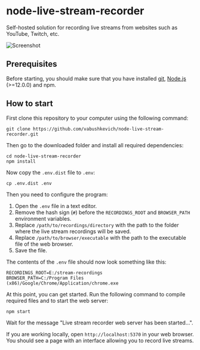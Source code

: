 # node-live-stream-recorder

Self-hosted solution for recording live streams from websites such as YouTube,
Twitch, etc.

![Screenshot](https://user-images.githubusercontent.com/23465488/172434417-10aec8ee-096d-4c64-ae9b-9cb7d1a0bd3f.jpg)

## Prerequisites

Before starting, you should make sure that you have installed
[git](https://git-scm.com), [Node.js](https://nodejs.org) (>=12.0.0) and npm.

## How to start

First clone this repository to your computer using the following command:

```shell
git clone https://github.com/vabushkevich/node-live-stream-recorder.git
```

Then go to the downloaded folder and install all required dependencies:

```shell
cd node-live-stream-recorder
npm install
```

Now copy the `.env.dist` file to `.env`:

```shell
cp .env.dist .env
```

Then you need to configure the program:

1. Open the `.env` file in a text editor.
2. Remove the hash sign (`#`) before the `RECORDINGS_ROOT` and `BROWSER_PATH`
   environment variables.
3. Replace `/path/to/recordings/directory` with the path to the folder where the
   live stream recordings will be saved.
4. Replace `/path/to/browser/executable` with the path to the executable file of
   the web browser.
5. Save the file.

The contents of the `.env` file should now look something like this:

```
RECORDINGS_ROOT=E:/stream-recordings
BROWSER_PATH=C:/Program Files (x86)/Google/Chrome/Application/chrome.exe
```

At this point, you can get started. Run the following command to compile
required files and to start the web server:

```shell
npm start
```

Wait for the message "Live stream recorder web server has been started...".

If you are working locally, open `http://localhost:5370` in your web browser.
You should see a page with an interface allowing you to record live streams.
